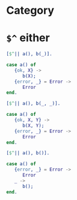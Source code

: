 # Category

# `$^` either

```erlang
[$^|| a(), b(_)].

case a() of
   {ok, X} -> 
      b(X);
   {error, _} = Error ->
      Error
end.
```

```erlang
[$^|| a(), b(_, _)].

case a() of
   {ok, X, Y} -> 
      b(X, Y);
   {error, _} = Error ->
      Error
end.
```

```erlang
[$^|| a(), b()].

case a() of
   {error, _} = Error ->
      Error
   _ -> 
      b();
end.
```

